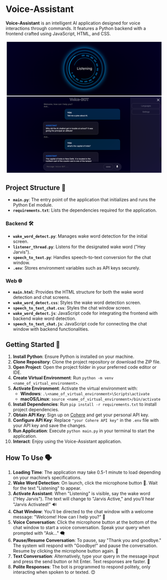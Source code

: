 # Voice-Assistant

**Voice-Assistant** is an intelligent AI application designed for voice interactions through commands. It features a Python backend with a frontend crafted using JavaScript, HTML, and CSS.

![Voice Assistant Readme Cover](https://github.com/utkarsh-alpuria/Voice-Assistant/blob/main/web/assets/Voice%20Assistant%20Readme%20Cover%20Img.png)


## Project Structure 📁

- **`main.py`**: The entry point of the application that initializes and runs the Python Eel module.
- **`requirements.txt`**: Lists the dependencies required for the application.

### Backend 🛠️

- **`wake_word_detect.py`**: Manages wake word detection for the initial screen.
- **`listener_thread.py`**: Listens for the designated wake word ("Hey Jarvis").
- **`speech_to_text.py`**: Handles speech-to-text conversion for the chat window.
- **`.env`**: Stores environment variables such as API keys securely.

### Web 🌐

- **`main.html`**: Provides the HTML structure for both the wake word detection and chat screens.
- **`wake_word_detect.css`**: Styles the wake word detection screen.
- **`speech_to_text_chat.css`**: Styles the chat window screen.
- **`wake_word_detect.js`**: JavaScript code for integrating the frontend with backend wake word detection.
- **`speech_to_text_chat.js`**: JavaScript code for connecting the chat window with backend functionalities.

## Getting Started 🚀

1. **Install Python**: Ensure Python is installed on your machine.
2. **Clone Repository**: Clone the project repository or download the ZIP file.
3. **Open Project**: Open the project folder in your preferred code editor or IDE.
4. **Create Virtual Environment**: Run `python -m venv <name_of_virtual_environment>`.
5. **Activate Environment**: Activate the virtual environment with:
   - **Windows**: `.\<name_of_virtual_environment>\Scripts\activate`
   - **macOS/Linux**: `source <name_of_virtual_environment>/bin/activate`
6. **Install Dependencies**: Run `pip install -r requirements.txt` to install project dependencies.
7. **Obtain API Key**: Sign up on [Cohere](https://cohere.com/) and get your personal API key.
8. **Configure API Key**: Replace `"your Cohere API key"` in the `.env` file with your API key and save the changes.
9. **Run Application**: Execute `python main.py` in your terminal to start the application.
10. **Interact**: Enjoy using the Voice-Assistant application.

## How To Use 🗣️

1. **Loading Time**: The application may take 0.5-1 minute to load depending on your machine’s specifications.
2. **Wake Word Detection**: On launch, click the microphone button 🎤. Wait for the text "Listening" to appear.
3. **Activate Assistant**: When "Listening" is visible, say the wake word ("Hey Jarvis"). The text will change to "Jarvis Active," and you’ll hear "Jarvis Activated!" 🔊
4. **Chat Window**: You’ll be directed to the chat window with a welcome message: "Welcome! How can I help you?" 💬
5. **Voice Conversation**: Click the microphone button at the bottom of the chat window to start a voice conversation. Speak your query when prompted with "Ask..." 🗨️
6. **Pause/Resume Conversation**: To pause, say "Thank you and goodbye." The system will respond with "Goodbye!" and pause the conversation. Resume by clicking the microphone button again. 🔄
7. **Text Conversation**: Alternatively, type your query in the message input and press the send button or hit Enter. Text responses are faster. 📝
8. **Polite Responses**: The bot is programmed to respond politely, only interacting when spoken to or texted. 😊
